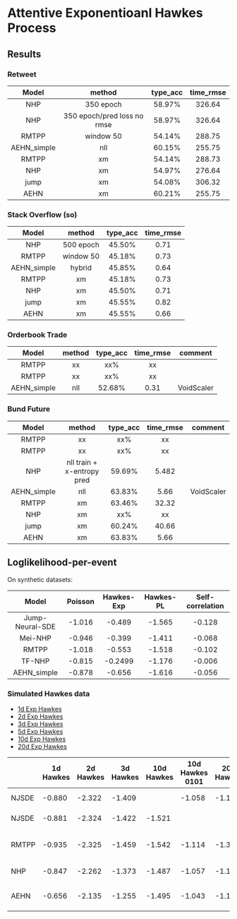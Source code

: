 # Attentive Exponentioanl Hawkes Process


## Results

### Retweet
| Model | method | type_acc | time_rmse |
| :----:| :-----: | :------: | :-------: |
|  NHP | 350 epoch  | 58.97%   | 326.64   |
|  NHP | 350 epoch/pred loss no rmse  | 58.97%   | 326.64   |
|  RMTPP | window 50  | 54.14%   | 288.75 |
| AEHN_simple |	nll|  60.15% | 255.75 |
|  RMTPP |xm |54.14%   | 288.73 |
|  NHP |xm |54.97%   | 276.64   |
|  jump |xm |54.08%   | 306.32 |
| AEHN |xm |60.21% | 255.75 |


### Stack Overflow (so)
| Model | method | type_acc | time_rmse |
| :----:| :-----: | :------: | :-------: |
|  NHP | 500 epoch  | 45.50%   | 0.71   |
|  RMTPP | window 50  | 45.18%   | 0.73   |
| AEHN_simple |   hybrid  | 45.85%   |   0.64    |
|  RMTPP |xm | 45.18%   | 0.73   |
|  NHP |xm |45.50%   | 0.71   |
|  jump |xm |45.55%   | 0.82 |
| AEHN | xm |45.55%   | 0.66  |



### Orderbook Trade 
| Model | method | type_acc | time_rmse | comment|
| :----:| :-----: | :------: | :-------: | :-------: |
|  RMTPP | xx  | xx%   | xx   | |
|  RMTPP | xx  | xx%   | xx   | |
| AEHN_simple |   nll  | 52.68%   |   0.31   | VoidScaler|

### Bund Future 
| Model | method | type_acc | time_rmse | comment|
| :----:| :-----: | :------: | :-------: | :-------: |
|  RMTPP | xx  | xx%   | xx   | |
|  RMTPP | xx  | xx%   | xx   | |
|  NHP | nll train + x-entropy pred  | 59.69%   | 5.482   | |
| AEHN_simple |   nll  | 63.83%   |   5.66   | VoidScaler|
|  RMTPP |xm |63.46%   | 32.32   |
|  NHP |xm |xx%   | xx  |
|  jump |xm |60.24%   | 40.66 |
| AEHN |xm |63.83%   |   5.66   |




## Loglikelihood-per-event
On synthetic datasets:

| Model | Poisson | Hawkes-Exp | Hawkes-PL | Self-correlation |
| :--------: | :----------: | :--------: | :----------: | :--------: |
| Jump-Neural-SDE | -1.016 | -0.489 | -1.565 | -0.128 |
| Mei-NHP | -0.946 | -0.399 | -1.411 | -0.068|
| RMTPP | -1.018 | -0.553 | -1.518 | -0.102 |
| TF-NHP | -0.815 | -0.2499 | -1.176 | -0.006|
| AEHN_simple | -0.878 | -0.656 | -1.616 | -0.056 |


### Simulated Hawkes data

- [1d Exp Hawkes](https://pan.baidu.com/s/1IyummK-4ZbCsXjAPAQw6Ig)
- [2d Exp Hawkes](https://pan.baidu.com/s/1x75plmF_DYogY3IvN_gImQ)
- [3d Exp Hawkes](https://pan.baidu.com/s/1PgmZEY5ICFYXMpUKXj-k3Q)
- [5d Exp Hawkes](https://pan.baidu.com/s/1HX513dGqkk6EnrtaQSZdcQ)
- [10d Exp Hawkes](https://pan.baidu.com/s/1YAGBwecVOkR_GC0mJ6NY3g)
- [20d Exp Hawkes](https://pan.baidu.com/s/1yPN9cVr23yCxbvE2XSanww)




|  |1d Hawkes |2d Hawkes  |  3d Hawkes |10d Hawkes| 10d Hawkes 0101 |20d Hawkes| comment |
|--|--|--|--|--|--|--|--|
| NJSDE| -0.880 | -2.322 |  -1.409 |   | -1.058 | -1.168| epoch 500  |
| NJSDE|  -0.881|-2.324    |  -1.422 | -1.521 |  | | epoch 200  |
| RMTPP| -0.935 | -2.325  | -1.459 | -1.542 |   -1.114 | -1.388 | 500 epoch, 窗口50  |
| NHP |   -0.847|  -2.262  |  -1.373    | -1.487  | -1.057 | -1.180 | 500 epoch |
| AEHN | -0.656 |  -2.135   | -1.255 | -1.495 | -1.043 | -1.157 | 1000 epoch, step=10 |

